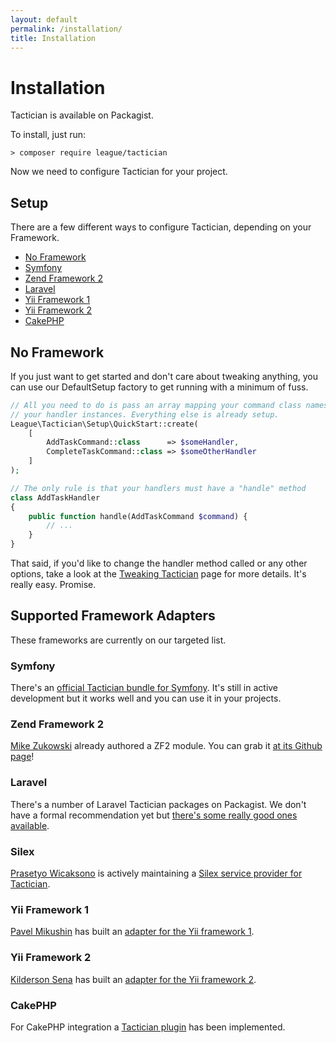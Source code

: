 ```yaml
---
layout: default
permalink: /installation/
title: Installation
---
```


# Installation

Tactician is available on Packagist.

To install, just run:

    > composer require league/tactician

Now we need to configure Tactician for your project.

## Setup
There are a few different ways to configure Tactician, depending on your Framework.

- [No Framework](#no-framework)
- [Symfony](#symfony)
- [Zend Framework 2](#zend-framework-2)
- [Laravel](#laravel)
- [Yii Framework 1](#yii-framework-1)
- [Yii Framework 2](#yii-framework-2)
- [CakePHP](#cakephp)

## No Framework

If you just want to get started and don't care about tweaking anything, you can use our DefaultSetup factory to get running with a minimum of fuss.

~~~ php
// All you need to do is pass an array mapping your command class names to
// your handler instances. Everything else is already setup.
League\Tactician\Setup\QuickStart::create(
    [
        AddTaskCommand::class      => $someHandler,
        CompleteTaskCommand::class => $someOtherHandler
    ]
);

// The only rule is that your handlers must have a "handle" method
class AddTaskHandler
{
    public function handle(AddTaskCommand $command) {
        // ...
    }
}
~~~

That said, if you'd like to change the handler method called or any other options, take a look at the [Tweaking Tactician](/tweaking-tactician) page for more details. It's really easy. Promise.

## Supported Framework Adapters
These frameworks are currently on our targeted list.

### Symfony
There's an [official Tactician bundle for Symfony](https://github.com/thephpleague/tactician-bundle). It's still in active development but it works well and you can use it in your projects.

### Zend Framework 2
[Mike Zukowski](https://github.com/mikemix) already authored a ZF2 module. You can grab it [at its Github page](https://github.com/mikemix/TacticianModule)!

### Laravel
There's a number of Laravel Tactician packages on Packagist. We don't have a formal recommendation yet but [there's some really good ones available](https://packagist.org/search/?q=laravel%20tactician).

### Silex
[Prasetyo Wicaksono](https://github.com/Atriedes) is actively maintaining a [Silex service provider for Tactician](https://github.com/Atriedes/tactician-service-provider).

### Yii Framework 1
[Pavel Mikushin](https://github.com/pavelmics) has built an [adapter for the Yii framework 1](https://github.com/pavelmics/YiiTactician).

### Yii Framework 2
[Kilderson Sena](https://github.com/dersonsena) has built an [adapter for the Yii framework 2](https://github.com/dersonsena/yii2-tactician).

### CakePHP
For CakePHP integration a [Tactician plugin](https://github.com/robotusers/cakephp-tactician) has been implemented.
